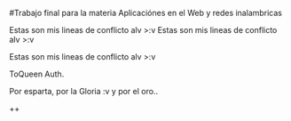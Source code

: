 #Trabajo final para la materia Aplicaciónes en el Web y redes inalambricas

Estas son mis lineas de conflicto alv >:v
Estas son mis lineas de conflicto alv >:v

Estas son mis lineas de conflicto alv >:v

ToQueen Auth.

Por esparta, por la Gloria :v y por el oro..

++